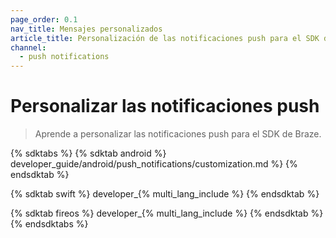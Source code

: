 ```yaml
---
page_order: 0.1
nav_title: Mensajes personalizados
article_title: Personalización de las notificaciones push para el SDK de Braze
channel:
  - push notifications
---
```


# Personalizar las notificaciones push

> Aprende a personalizar las notificaciones push para el SDK de Braze.

{% sdktabs %}
{% sdktab android %}
 developer_guide/android/push_notifications/customization.md %}
{% endsdktab %}

{% sdktab swift %}
 developer_{% multi_lang_include %}
{% endsdktab %}

{% sdktab fireos %}
 developer_{% multi_lang_include %}
{% endsdktab %}
{% endsdktabs %}
